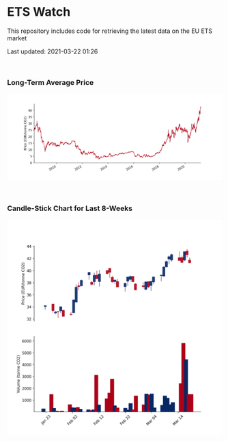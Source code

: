 # ETS Watch

This repository includes code for retrieving the latest data on the EU ETS market

Last updated: 2021-03-22 01:26

<br>

### Long-Term Average Price

![Long-term average](img/long_term_avg.png)

<br>

### Candle-Stick Chart for Last 8-Weeks

![Open, High, Low, Close & Volume](img/ohlc_vol.png)
